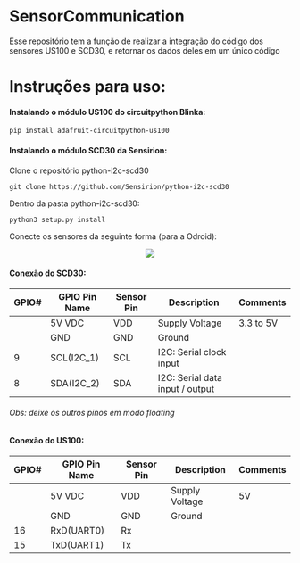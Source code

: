 # SensorCommunication

Esse repositório tem a função de realizar a integração do código dos sensores US100 e SCD30, e retornar os dados deles em um único código

# Instruções para uso:

#### Instalando o módulo US100 do circuitpython Blinka:

```
pip install adafruit-circuitpython-us100
```
#### Instalando o módulo SCD30 da Sensirion:

Clone o repositório python-i2c-scd30
```
git clone https://github.com/Sensirion/python-i2c-scd30
```

Dentro da pasta python-i2c-scd30:

```
python3 setup.py install
```
Conecte os sensores da seguinte forma (para a Odroid):

<p align="center">
  <img src="https://pi4j.com/1.2/images/odroid-xu4-con10-pinout.png" />
</p>

#### Conexão do SCD30:

GPIO#| GPIO Pin Name| Sensor Pin | Description     | Comments |
----- | ------------- | ----------- | -----------   | -------- |
  ⠀  |  5V VDC          | VDD         |   Supply Voltage          | 3.3 to 5V        |
  ⠀  |  GND       | GND         |    Ground         |        | 
   9 | SCL(I2C_1) | SCL   | I2C: Serial clock input   |     |
   8 | SDA(I2C_2) | SDA   | I2C: Serial data input / output   |     |
   
   ###### Obs: deixe os outros pinos em modo floating
   
#### Conexão do US100:

GPIO#| GPIO Pin Name| Sensor Pin | Description     | Comments |
----- | ------------- | ----------- | -----------   | -------- |
  ⠀  |  5V VDC          | VDD         |   Supply Voltage          | 5V        |
  ⠀  |  GND       | GND         |    Ground         |        | 
   16 | RxD(UART0) | Rx   |    |     |
   15 | TxD(UART1) | Tx   |   |     |

     
